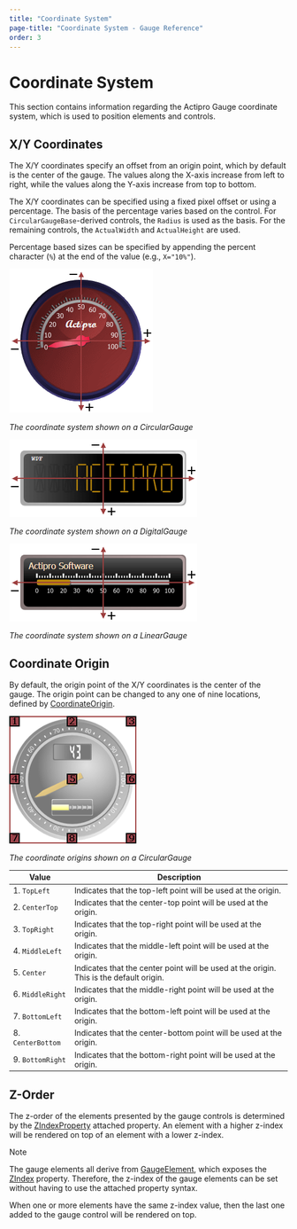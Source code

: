 ```yaml
---
title: "Coordinate System"
page-title: "Coordinate System - Gauge Reference"
order: 3
---
```

# Coordinate System

This section contains information regarding the Actipro Gauge coordinate system, which is used to position elements and controls.

## X/Y Coordinates

The X/Y coordinates specify an offset from an origin point, which by default is the center of the gauge. The values along the X-axis increase from left to right, while the values along the Y-axis increase from top to bottom.

The X/Y coordinates can be specified using a fixed pixel offset or using a percentage. The basis of the percentage varies based on the control. For `CircularGaugeBase`-derived controls, the `Radius` is used as the basis. For the remaining controls, the `ActualWidth` and `ActualHeight` are used.

Percentage based sizes can be specified by appending the percent character (`%`) at the end of the value (e.g., `X="10%"`).

![Screenshot](images/circular-gauge-coordinate-system.gif)

*The coordinate system shown on a CircularGauge*

![Screenshot](images/digital-gauge-coordinate-system.gif)

*The coordinate system shown on a DigitalGauge*

![Screenshot](images/linear-gauge-coordinate-system.gif)

*The coordinate system shown on a LinearGauge*

## Coordinate Origin

By default, the origin point of the X/Y coordinates is the center of the gauge. The origin point can be changed to any one of nine locations, defined by [CoordinateOrigin](xref:@ActiproUIRoot.Controls.Gauge.CoordinateOrigin).

![Screenshot](images/circular-gauge-coordinate-origins.gif)

*The coordinate origins shown on a CircularGauge*

| Value | Description |
|-----|-----|
| 1. `TopLeft` | Indicates that the top-left point will be used at the origin. |
| 2. `CenterTop` | Indicates that the center-top point will be used at the origin. |
| 3. `TopRight` | Indicates that the top-right point will be used at the origin. |
| 4. `MiddleLeft` | Indicates that the middle-left point will be used at the origin. |
| 5. `Center` | Indicates that the center point will be used at the origin. This is the default origin. |
| 6. `MiddleRight` | Indicates that the middle-right point will be used at the origin. |
| 7. `BottomLeft` | Indicates that the bottom-left point will be used at the origin. |
| 8. `CenterBottom` | Indicates that the center-bottom point will be used at the origin. |
| 9. `BottomRight` | Indicates that the bottom-right point will be used at the origin. |

## Z-Order

The z-order of the elements presented by the gauge controls is determined by the [ZIndexProperty](xref:@ActiproUIRoot.Controls.Gauge.Primitives.GaugeElement.ZIndexProperty) attached property. An element with a higher z-index will be rendered on top of an element with a lower z-index.

> [!NOTE]
> The gauge elements all derive from [GaugeElement](xref:@ActiproUIRoot.Controls.Gauge.Primitives.GaugeElement), which exposes the [ZIndex](xref:@ActiproUIRoot.Controls.Gauge.Primitives.GaugeElement.ZIndex) property. Therefore, the z-index of the gauge elements can be set without having to use the attached property syntax.

When one or more elements have the same z-index value, then the last one added to the gauge control will be rendered on top.
